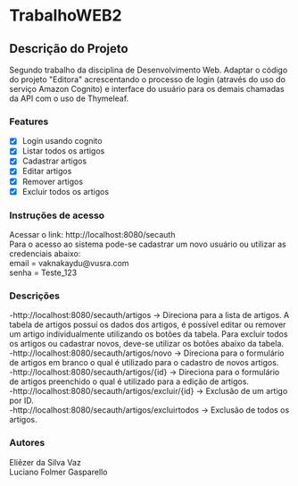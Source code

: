 # TrabalhoWEB2

## Descrição do Projeto
<p>Segundo trabalho da disciplina de Desenvolvimento Web. Adaptar o código do projeto "Editora" acrescentando o processo de login (através do uso do serviço Amazon Cognito) e interface do usuário para os demais chamadas da API com o uso de Thymeleaf.</p>

### Features

- [x] Login usando cognito
- [x] Listar todos os artigos
- [x] Cadastrar artigos 
- [x] Editar artigos
- [x] Remover artigos 
- [x] Excluir todos os artigos

### Instruções de acesso

<p>Acessar o link: http://localhost:8080/secauth<br>
Para o acesso ao sistema pode-se cadastrar um novo usuário ou utilizar as credenciais abaixo:<br>
email = vaknakaydu@vusra.com<br>
senha = Teste_123<br>
</p>

### Descrições

<p>-http://localhost:8080/secauth/artigos -> Direciona para a lista de artigos. A tabela de artigos possuí os dados dos artigos, é possível editar ou remover um artigo individualmente utilizando os botões da tabela. Para excluir todos os artigos ou cadastrar novos, deve-se utilizar os botões abaixo da tabela.<br>
-http://localhost:8080/secauth/artigos/novo -> Direciona para o formulário de artigos em branco o qual é utilizado para o cadastro de novos artigos.<br> 
-http://localhost:8080/secauth/artigos/{id} -> Direciona para o formulário de artigos preenchido o qual é utilizado para a edição de artigos.<br> 
-http://localhost:8080/secauth/artigos/excluir/{id} -> Exclusão de um artigo por ID.<br>
-http://localhost:8080/secauth/artigos/excluirtodos -> Exclusão de todos os artigos.
</p>

### Autores
<p>Eliézer da Silva Vaz<br>
Luciano Folmer Gasparello
</p>

